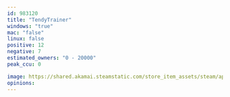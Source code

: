 ```yaml
---
id: 983120
title: "TendyTrainer"
windows: "true"
mac: "false"
linux: false
positive: 12
negative: 7
estimated_owners: "0 - 20000"
peak_ccu: 0

image: https://shared.akamai.steamstatic.com/store_item_assets/steam/apps/983120/header.jpg?t=1543846394
opinions:
---
```

